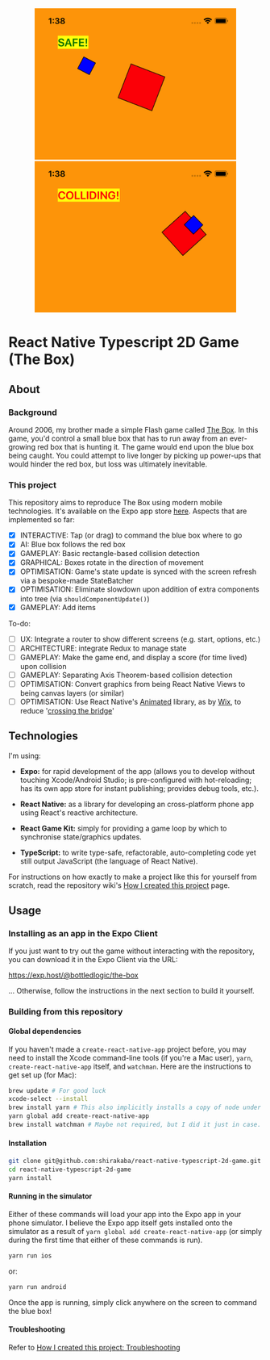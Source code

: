 <div align="center">
    <img src="screenshots/safe.png" width="400" />
    <img src="screenshots/colliding.png" width="400" />
</div>

# React Native Typescript 2D Game (The Box)

## About

### Background

Around 2006, my brother made a simple Flash game called [The Box](https://birchlabs.co.uk/legacy/TheBox.html). In this game, you'd control a small blue box that has to run away from an ever-growing red box that is hunting it. The game would end upon the blue box being caught. You could attempt to live longer by picking up power-ups that would hinder the red box, but loss was ultimately inevitable.

### This project

This repository aims to reproduce The Box using modern mobile technologies. It's available on the Expo app store [here](https://expo.io/@bottledlogic/the-box). Aspects that are implemented so far:

- [x] INTERACTIVE: Tap (or drag) to command the blue box where to go
- [x] AI: Blue box follows the red box  
- [x] GAMEPLAY: Basic rectangle-based collision detection  
- [x] GRAPHICAL: Boxes rotate in the direction of movement 
- [x] OPTIMISATION: Game's state update is synced with the screen refresh via a bespoke-made StateBatcher
- [x] OPTIMISATION: Eliminate slowdown upon addition of extra components into tree (via `shouldComponentUpdate()`)
- [x] GAMEPLAY: Add items

To-do:

- [ ] UX: Integrate a router to show different screens (e.g. start, options, etc.)
- [ ] ARCHITECTURE: integrate Redux to manage state
- [ ] GAMEPLAY: Make the game end, and display a score (for time lived) upon collision
- [ ] GAMEPLAY: Separating Axis Theorem-based collision detection
- [ ] OPTIMISATION: Convert graphics from being React Native Views to being canvas layers (or similar)
- [ ] OPTIMISATION: Use React Native's [Animated](https://facebook.github.io/react-native/docs/animated.html) library, as by [Wix](https://github.com/wix-incubator/rn-perf-experiments2/blob/master/src/AnimatedScrollView.js), to reduce '[crossing the bridge](https://www.youtube.com/watch?v=OmiXlJ4ZzAo)'

## Technologies

I'm using:

* **Expo:** for rapid development of the app (allows you to develop without touching Xcode/Android Studio; is pre-configured with hot-reloading; has its own app store for instant publishing; provides debug tools, etc.).

* **React Native:** as a library for developing an cross-platform phone app using React's reactive architecture.

* **React Game Kit:** simply for providing a game loop by which to synchronise state/graphics updates.

* **TypeScript:** to write type-safe, refactorable, auto-completing code yet still output JavaScript (the language of React Native).

For instructions on how exactly to make a project like this for yourself from scratch, read the repository wiki's [How I created this project](https://github.com/shirakaba/react-native-typescript-2d-game/wiki/How-I-created-this-project) page.
 

## Usage

### Installing as an app in the Expo Client

If you just want to try out the game without interacting with the repository, you can download it in the Expo Client via the URL:

https://exp.host/@bottledlogic/the-box

... Otherwise, follow the instructions in the next section to build it yourself.

### Building from this repository

#### Global dependencies

If you haven't made a `create-react-native-app` project before, you may need to install the Xcode command-line tools (if you're a Mac user), `yarn`, `create-react-native-app` itself, and `watchman`. Here are the instructions to get set up (for Mac):

```bash
brew update # For good luck
xcode-select --install
brew install yarn # This also implicitly installs a copy of node under brew (without npm)
yarn global add create-react-native-app
brew install watchman # Maybe not required, but I did it just in case.
```

#### Installation

```bash
git clone git@github.com:shirakaba/react-native-typescript-2d-game.git
cd react-native-typescript-2d-game
yarn install
```

#### Running in the simulator

Either of these commands will load your app into the Expo app in your phone simulator. I believe the Expo app itself gets installed onto the simulator as a result of `yarn global add create-react-native-app` (or simply during the first time that either of these commands is run).

```bash
yarn run ios
```

or:

```bash
yarn run android
```

Once the app is running, simply click anywhere on the screen to command the blue box! 

#### Troubleshooting

Refer to [How I created this project: Troubleshooting](https://github.com/shirakaba/react-native-typescript-2d-game/wiki/How-I-created-this-project#Troubleshooting)
